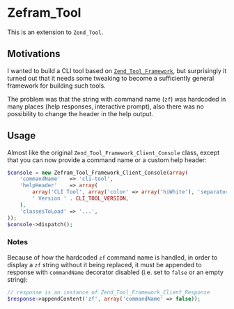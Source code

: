 # Zefram_Tool

This is an extension to `Zend_Tool`.

## Motivations

I wanted to build a CLI tool based on [`Zend_Tool_Framework`](https://framework.zend.com/manual/1.12/en/zend.tool.framework.html),
but surprisingly it turned out that it needs some tweaking to become
a sufficiently general framework for building such tools.

The problem was that the string with command name (`zf`) was
hardcoded in many places (help responses, interactive prompt), also
there was no possibility to change the header in the help output.

## Usage

Almost like the original `Zend_Tool_Framework_Client_Console` class,
except that you can now provide a command name or a custom help
header:

```php
$console = new Zefram_Tool_Framework_Client_Console(array(
    'commandName'   => 'cli-tool',
    'helpHeader'    => array(
        array('CLI Tool', array('color' => array('hiWhite'), 'separator' => false))),
        ' Version ' . CLI_TOOL_VERSION,
    ),
    'classesToLoad' => '...',
));
$console->dispatch();
```

### Notes

Because of how the hardcoded `zf` command name is handled, in order to
display a `zf` string without it being replaced, it must be appended to
response with `commandName` decorator disabled (i.e. set to `false` or
an empty string):

```php
// response is an instance of Zend_Tool_Framework_Client_Response
$response->appendContent('zf', array('commandName' => false));
```
